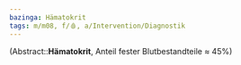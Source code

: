 ```yaml
---
bazinga: Hämatokrit
tags: m/m08, f/🩸, a/Intervention/Diagnostik
---
```

(Abstract::**Hämatokrit**, Anteil fester Blutbestandteile ≈ 45%)